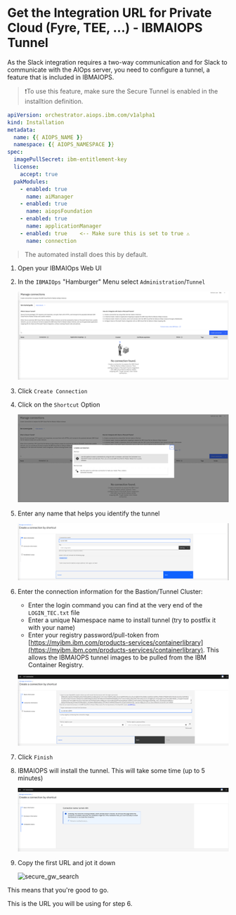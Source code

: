 # Get the Integration URL for Private Cloud (Fyre, TEE, ...) - IBMAIOPS Tunnel


As the Slack integration requires a two-way communication and for Slack to communicate with the AIOps server, you need to configure a tunnel, a feature that is included in IBMAIOPS.  

> ❗To use this feature, make sure the Secure Tunnel is enabled in the installtion definition.
> 
> 
```yaml
apiVersion: orchestrator.aiops.ibm.com/v1alpha1
kind: Installation
metadata:
  name: {{ AIOPS_NAME }}
  namespace: {{ AIOPS_NAMESPACE }}
spec:
  imagePullSecret: ibm-entitlement-key
  license:
    accept: true
  pakModules:
    - enabled: true
      name: aiManager
    - enabled: true
      name: aiopsFoundation
    - enabled: true
      name: applicationManager
    - enabled: true    <-- Make sure this is set to true ⚠️
      name: connection
```

> The automated install does this by default.


1. Open your IBMAIOps Web UI

1. In the `IBMAIOps` "Hamburger" Menu select `Administration`/`Tunnel`

   ![secure_gw_search](images/tunnel1.png)

1. Click `Create Connection`

1. Click on the `Shortcut` Option

	![secure_gw_search](images/tunnel2.png)

1. Enter any name that helps you identify the tunnel

	![secure_gw_search](images/tunnel3.png)

1. Enter the connection information for the Bastion/Tunnel Cluster:

	- Enter the login command you can find at the very end of the `LOGIN_TEC.txt` file
	- Enter a unique Namespace name to install tunnel (try to postfix it with your name)
	- Enter your registry password/pull-token from [https://myibm.ibm.com/products-services/containerlibrary](https://myibm.ibm.com/products-services/containerlibrary). This allows the IBMAIOPS tunnel images to be pulled from the IBM Container Registry. 

	![secure_gw_search](images/tunnel4.png)

1. Click `Finish`

1. IBMAIOPS will install the tunnel. This will take some time (up to 5 minutes)

	![secure_gw_search](images/tunnel5.png)

1. Copy the first URL and jot it down

	![secure_gw_search](images/tunnel6.png)


This means that you're good to go.

This is the URL you will be using for step 6.














